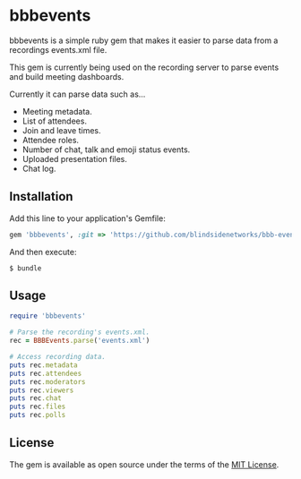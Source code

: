 # bbbevents

bbbevents is a simple ruby gem that makes it easier to parse data from a recordings events.xml file.

This gem is currently being used on the recording server to parse events and build meeting dashboards.

Currently it can parse data such as...

* Meeting metadata.
* List of attendees.
* Join and leave times.
* Attendee roles.
* Number of chat, talk and emoji status events. 
* Uploaded presentation files.
* Chat log.

## Installation

Add this line to your application's Gemfile:

```ruby
gem 'bbbevents', :git => 'https://github.com/blindsidenetworks/bbb-events'
```

And then execute:

    $ bundle

## Usage

```ruby
require 'bbbevents'

# Parse the recording's events.xml.
rec = BBBEvents.parse('events.xml')

# Access recording data.
puts rec.metadata
puts rec.attendees
puts rec.moderators
puts rec.viewers
puts rec.chat
puts rec.files
puts rec.polls
```

## License

The gem is available as open source under the terms of the [MIT License](http://opensource.org/licenses/MIT).
